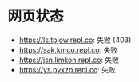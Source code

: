 # 网页状态
- https://ls.tpjow.repl.co: 失败 (403)
- https://sak.kmco.repl.co: 失败
- https://jsn.limkon.repl.co: 失败
- https://ys.pyxzp.repl.co: 失败

